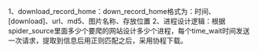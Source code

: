 1、download_record_home：down_record_home格式为：时间、[download]、url、md5、图片名称、存放位置
2、进程设计逻辑：根据spider_source里面多少个要爬的网站设计多少个进程，每个time_wait时间发送一次请求，提取到信息后用正则匹配之后，采用协程下载。
